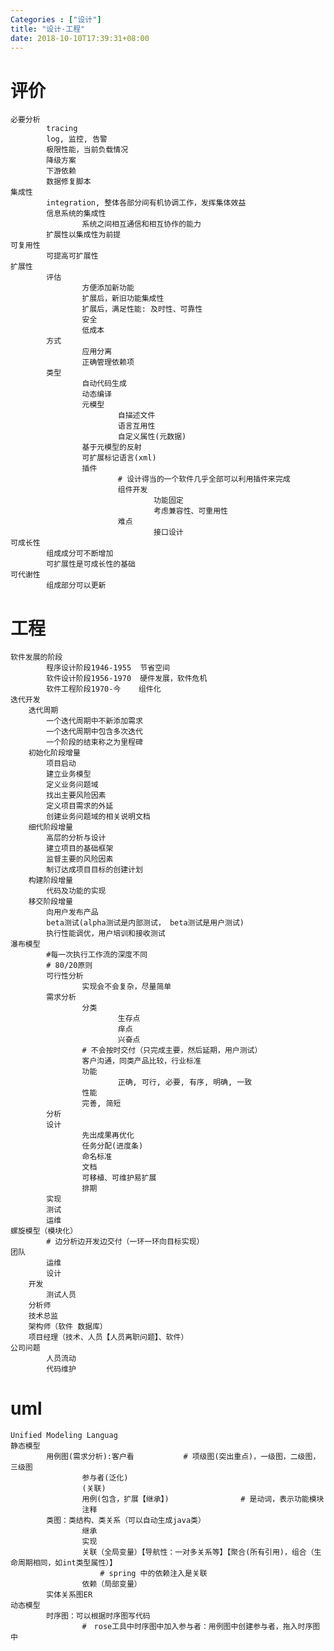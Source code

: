 ```yaml
---
Categories : ["设计"]
title: "设计-工程"
date: 2018-10-10T17:39:31+08:00
---
```


# 评价
    必要分析
            tracing
            log, 监控, 告警
            极限性能，当前负载情况        
            降级方案
            下游依赖
            数据修复脚本
    集成性
            integration, 整体各部分间有机协调工作，发挥集体效益
            信息系统的集成性
                    系统之间相互通信和相互协作的能力
            扩展性以集成性为前提
    可复用性
            可提高可扩展性
    扩展性
            评估
                    方便添加新功能
                    扩展后，新旧功能集成性
                    扩展后，满足性能: 及时性、可靠性
                    安全
                    低成本
            方式
                    应用分离
                    正确管理依赖项
            类型
                    自动代码生成
                    动态编译
                    元模型
                            自描述文件
                            语言互用性
                            自定义属性(元数据)
                    基于元模型的反射
                    可扩展标记语言(xml)
                    插件
                            # 设计得当的一个软件几乎全部可以利用插件来完成
                            组件开发
                                    功能固定
                                    考虑兼容性、可重用性
                            难点
                                    接口设计
    可成长性
            组成成分可不断增加
            可扩展性是可成长性的基础
    可代谢性
            组成部分可以更新
# 工程
    软件发展的阶段
            程序设计阶段1946-1955  节省空间
            软件设计阶段1956-1970  硬件发展，软件危机
            软件工程阶段1970-今    组件化
    迭代开发
        迭代周期
            一个迭代周期中不新添加需求
            一个迭代周期中包含多次迭代
            一个阶段的结束称之为里程碑
        初始化阶段增量
            项目启动
            建立业务模型
            定义业务问题域
            找出主要风险因素
            定义项目需求的外延
            创建业务问题域的相关说明文档
        细代阶段增量
            高层的分析与设计
            建立项目的基础框架
            监督主要的风险因素
            制订达成项目目标的创建计划
        构建阶段增量
            代码及功能的实现
        移交阶段增量
            向用户发布产品
            beta测试(alpha测试是内部测试， beta测试是用户测试)
            执行性能调优，用户培训和接收测试
    瀑布模型
            #每一次执行工作流的深度不同
            # 80/20原则
            可行性分析
                    实现会不会复杂，尽量简单
            需求分析
                    分类
                            生存点
                            痒点
                            兴奋点
                    # 不会按时交付（只完成主要，然后延期，用户测试）
                    客户沟通，同类产品比较，行业标准
                    功能
                            正确, 可行, 必要, 有序, 明确, 一致
                    性能
                    完善, 简短
            分析
            设计
                    先出成果再优化
                    任务分配(进度条)
                    命名标准
                    文档
                    可移植、可维护易扩展
                    排期
            实现
            测试
            运维           
    螺旋模型（模块化）
            # 边分析边开发边交付（一环一环向目标实现）
    团队
            运维
            设计
        开发
            测试人员
        分析师
        技术总监
        架构师（软件 数据库）
        项目经理（技术、人员【人员离职问题】、软件）
    公司问题
            人员流动
            代码维护
# uml
    Unified Modeling Languag
    静态模型
            用例图(需求分析):客户看           # 项级图(突出重点)，一级图，二级图，三级图
                    参与者(泛化)
                    (关联)
                    用例(包含，扩展【继承】)                # 是动词，表示功能模块
                    注释
            类图：类结构、类关系（可以自动生成java类）
                    继承
                    实现
                    关联（全局变量）【导航性：一对多关系等】【聚合(所有引用)，组合（生命周期相同，如int类型属性）】
                        # spring 中的依赖注入是关联
                    依赖（局部变量）
            实体关系图ER
    动态模型
            时序图：可以根据时序图写代码
                    #　rose工具中时序图中加入参与者：用例图中创建参与者，拖入时序图中